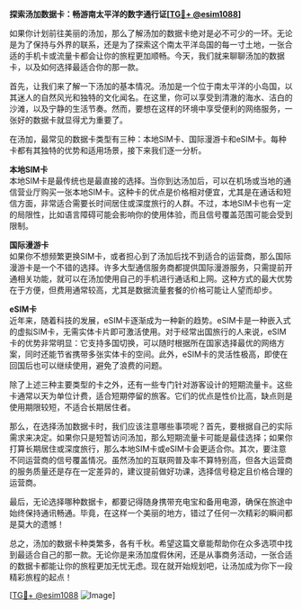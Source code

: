 **探索汤加数据卡：畅游南太平洋的数字通行证[[TG💪+ @esim1088](https://t.me/s/esim1088)]**

如果你计划前往美丽的汤加，那么了解汤加的数据卡绝对是必不可少的一环。无论是为了保持与外界的联系，还是为了探索这个南太平洋岛国的每一寸土地，一张合适的手机卡或流量卡都会让你的旅程更加顺畅。今天，我们就来聊聊汤加的数据卡，以及如何选择最适合你的那一款。

首先，让我们来了解一下汤加的基本情况。汤加是一个位于南太平洋的小岛国，以其迷人的自然风光和独特的文化闻名。在这里，你可以享受到清澈的海水、洁白的沙滩，以及宁静的生活节奏。然而，要想在这样的环境中享受便利的网络服务，一张好的数据卡就显得尤为重要了。

在汤加，最常见的数据卡类型有三种：本地SIM卡、国际漫游卡和eSIM卡。每种卡都有其独特的优势和适用场景，接下来我们逐一分析。

**本地SIM卡**  
本地SIM卡是最传统也是最直接的选择。当你到达汤加后，可以在机场或当地的通信营业厅购买一张本地SIM卡。这种卡的优点是价格相对便宜，尤其是在通话和短信方面，非常适合需要长时间居住或深度旅行的人群。不过，本地SIM卡也有一定的局限性，比如语言障碍可能会影响你的使用体验，而且信号覆盖范围可能会受到限制。

**国际漫游卡**  
如果你不想频繁更换SIM卡，或者担心到了汤加后找不到适合的运营商，那么国际漫游卡是一个不错的选择。许多大型通信服务商都提供国际漫游服务，只需提前开通相关功能，就可以在汤加使用自己的手机进行通话和上网。这种方式的最大优势在于方便，但费用通常较高，尤其是数据流量套餐的价格可能让人望而却步。

**eSIM卡**  
近年来，随着科技的发展，eSIM卡逐渐成为一种新的趋势。eSIM卡是一种嵌入式的虚拟SIM卡，无需实体卡片即可激活使用。对于经常出国旅行的人来说，eSIM卡的优势非常明显：它支持多国切换，可以随时根据所在国家选择最优的网络方案，同时还能节省携带多张实体卡的空间。此外，eSIM卡的灵活性极高，即使在回国后也可以继续使用，避免了浪费的问题。

除了上述三种主要类型的卡之外，还有一些专门针对游客设计的短期流量卡。这些卡通常以天为单位计费，适合短期停留的旅客。它们的优点是性价比高，缺点则是使用期限较短，不适合长期居住者。

那么，在选择汤加数据卡时，我们应该注意哪些事项呢？首先，要根据自己的实际需求来决定。如果你只是短暂访问汤加，那么短期流量卡可能是最佳选择；如果你打算长期居住或深度旅行，那么本地SIM卡或eSIM卡会更适合你。其次，要注意不同运营商的信号覆盖情况。虽然汤加的互联网普及率不算特别高，但各大运营商的服务质量还是存在一定差异的，建议提前做好功课，选择信号稳定且价格合理的运营商。

最后，无论选择哪种数据卡，都要记得随身携带充电宝和备用电源，确保在旅途中始终保持通讯畅通。毕竟，在这样一个美丽的地方，错过了任何一次精彩的瞬间都是莫大的遗憾！

总之，汤加的数据卡种类繁多，各有千秋。希望这篇文章能帮助你在众多选项中找到最适合自己的那一款。无论你是来汤加度假休闲，还是从事商务活动，一张合适的数据卡都能让你的旅程更加无忧无虑。现在就开始规划吧，让汤加成为你下一段精彩旅程的起点！

[[TG💪+ @esim1088](https://t.me/s/esim1088) ![Image](https://i.postimg.cc/4NQfJmqS/Snipaste-2025-05-13-00-14-12.png)]